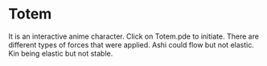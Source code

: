 # Totem
It is an interactive anime character.
Click on Totem.pde to initiate.
There are different types of forces that were applied. Ashi could flow but not elastic. Kin being elastic but not stable.


